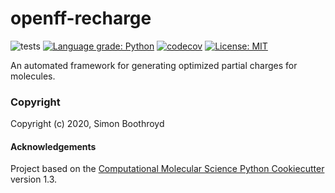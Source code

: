 openff-recharge
==============================
[//]: # (Badges)
![tests](https://github.com/openforcefield/openff-recharge/workflows/tests/badge.svg?branch=master)
[![Language grade: Python](https://img.shields.io/lgtm/grade/python/g/openforcefield/openff-recharge.svg?logo=lgtm&logoWidth=18)](https://lgtm.com/projects/g/openforcefield/openff-recharge/context:python)
[![codecov](https://codecov.io/gh/openforcefield/openff-recharge/branch/master/graph/badge.svg)](https://codecov.io/gh/openforcefield/openff-recharge/branch/master)
[![License: MIT](https://img.shields.io/badge/License-MIT-yellow.svg)](https://opensource.org/licenses/MIT)

An automated framework for generating optimized partial charges for molecules.

### Copyright

Copyright (c) 2020, Simon Boothroyd


#### Acknowledgements
 
Project based on the 
[Computational Molecular Science Python Cookiecutter](https://github.com/molssi/cookiecutter-cms) version 1.3.
